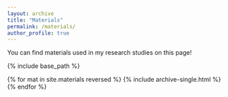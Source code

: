 ```yaml
---
layout: archive
title: "Materials"
permalink: /materials/
author_profile: true
---
```


You can find materials used in my research studies on this page!

{% include base_path %}

{% for mat in site.materials reversed %}
    {% include archive-single.html %}
{% endfor %}
